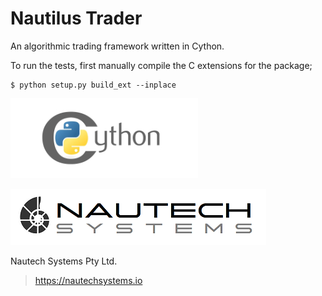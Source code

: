 # Nautilus Trader
An algorithmic trading framework written in Cython.

To run the tests, first manually compile the C extensions for the package;

    $ python setup.py build_ext --inplace

![Alt text](documentation/assets/cython-logo-small.png "cython")

![Alt text](documentation/assets/nautechsystems_logo_small.png?raw=true "logo")

Nautech Systems Pty Ltd.

> https://nautechsystems.io
